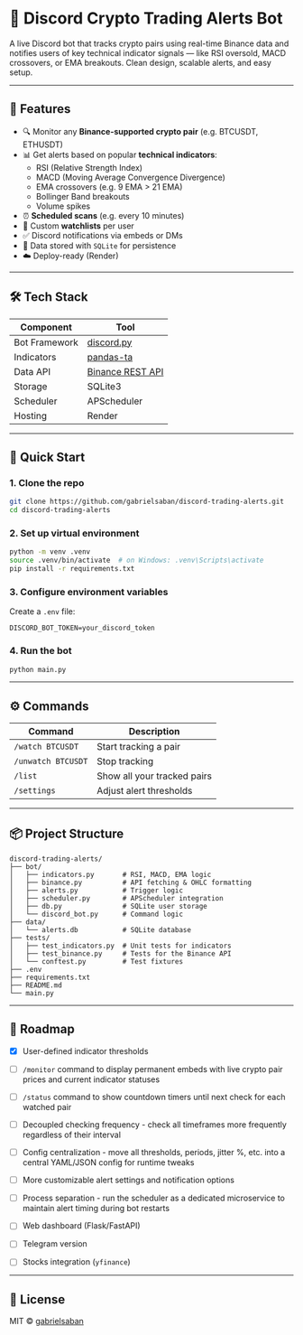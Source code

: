 # 💸 Discord Crypto Trading Alerts Bot

A live Discord bot that tracks crypto pairs using real-time Binance data and notifies users of key technical indicator signals — like RSI oversold, MACD crossovers, or EMA breakouts. Clean design, scalable alerts, and easy setup.

---

## 🔧 Features

- 🔍 Monitor any **Binance-supported crypto pair** (e.g. BTCUSDT, ETHUSDT)
- 📊 Get alerts based on popular **technical indicators**:
  - RSI (Relative Strength Index)
  - MACD (Moving Average Convergence Divergence)
  - EMA crossovers (e.g. 9 EMA > 21 EMA)
  - Bollinger Band breakouts
  - Volume spikes
- ⏰ **Scheduled scans** (e.g. every 10 minutes)
- 🧠 Custom **watchlists** per user
- ✅ Discord notifications via embeds or DMs
- 📂 Data stored with `SQLite` for persistence
- ☁️ Deploy-ready (Render)

---

## 🛠 Tech Stack

| Component | Tool |
|----------|------|
| Bot Framework | [discord.py](https://discordpy.readthedocs.io/) |
| Indicators | [pandas-ta](https://github.com/twopirllc/pandas-ta) |
| Data API | [Binance REST API](https://binance-docs.github.io/apidocs/spot/en/#kline-candlestick-data) |
| Storage | SQLite3 |
| Scheduler | APScheduler |
| Hosting | Render |

---

## 🚀 Quick Start

### 1. Clone the repo

```bash
git clone https://github.com/gabrielsaban/discord-trading-alerts.git
cd discord-trading-alerts
```

### 2. Set up virtual environment

```bash
python -m venv .venv
source .venv/bin/activate  # on Windows: .venv\Scripts\activate
pip install -r requirements.txt
```

### 3. Configure environment variables

Create a `.env` file:

```dotenv
DISCORD_BOT_TOKEN=your_discord_token
```

### 4. Run the bot

```bash
python main.py
```

---

## ⚙️ Commands

| Command | Description |
|--------|-------------|
| `/watch BTCUSDT` | Start tracking a pair |
| `/unwatch BTCUSDT` | Stop tracking |
| `/list` | Show all your tracked pairs |
| `/settings` | Adjust alert thresholds |

---

## 📦 Project Structure

```
discord-trading-alerts/
├── bot/
│   ├── indicators.py       # RSI, MACD, EMA logic
│   ├── binance.py          # API fetching & OHLC formatting
│   ├── alerts.py           # Trigger logic
│   ├── scheduler.py        # APScheduler integration
│   ├── db.py               # SQLite user storage
│   └── discord_bot.py      # Command logic
├── data/
│   └── alerts.db           # SQLite database
├── tests/
│   ├── test_indicators.py  # Unit tests for indicators
│   ├── test_binance.py     # Tests for the Binance API
│   └── conftest.py         # Test fixtures
├── .env
├── requirements.txt
├── README.md
└── main.py
```

---

## 📅 Roadmap

- [X] User-defined indicator thresholds
- [ ] `/monitor` command to display permanent embeds with live crypto pair prices and current indicator statuses
- [ ] `/status` command to show countdown timers until next check for each watched pair
- [ ] Decoupled checking frequency - check all timeframes more frequently regardless of their interval
- [ ] Config centralization - move all thresholds, periods, jitter %, etc. into a central YAML/JSON config for runtime tweaks
- [ ] More customizable alert settings and notification options
- [ ] Process separation - run the scheduler as a dedicated microservice to maintain alert timing during bot restarts

- [ ] Web dashboard (Flask/FastAPI)
- [ ] Telegram version
- [ ] Stocks integration (`yfinance`)

---

## 📜 License

MIT © [gabrielsaban](https://github.com/gabrielsaban)